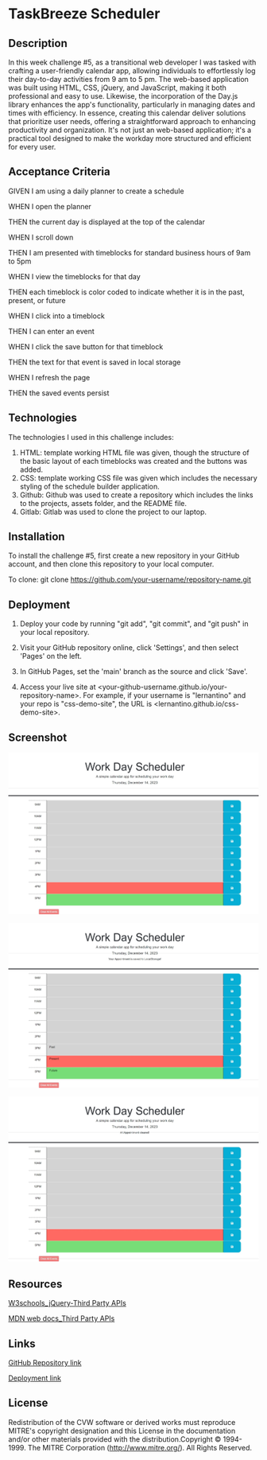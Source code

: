 # TaskBreeze Scheduler

## Description
In this week challenge #5, as a transitional web developer I was tasked with crafting a user-friendly calendar app, allowing individuals to effortlessly log their day-to-day activities from 9 am to 5 pm. The web-based application was built using HTML, CSS, jQuery, and JavaScript, making it both professional and easy to use. Likewise, the incorporation of the Day.js library enhances the app's functionality, particularly in managing dates and times with efficiency. In essence, creating this calendar deliver solutions that prioritize user needs, offering a straightforward approach to enhancing productivity and organization. It's not just an web-based application; it's a practical tool designed to make the workday more structured and efficient for every user.

## Acceptance Criteria
GIVEN I am using a daily planner to create a schedule

WHEN I open the planner

THEN the current day is displayed at the top of the calendar

WHEN I scroll down

THEN I am presented with timeblocks for standard business hours of 9am to 5pm

WHEN I view the timeblocks for that day

THEN each timeblock is color coded to indicate whether it is in the past, present, or future

WHEN I click into a timeblock

THEN I can enter an event

WHEN I click the save button for that timeblock

THEN the text for that event is saved in local storage

WHEN I refresh the page

THEN the saved events persist

## Technologies
The technologies I used in this challenge includes:
1. HTML: template working HTML file was given, though the structure of the basic layout of each timeblocks was created and the buttons was added.
2. CSS: template working CSS file was given which includes the necessary styling of the schedule builder application.
3. Github: Github was used to create a repository which includes the links to the projects, assets folder, and the README file.
4. Gitlab: Gitlab was used to clone the project to our laptop.

## Installation

To install the challenge #5, first create a new repository in your GitHub account, and then clone this repository to your local computer.

To clone: git clone https://github.com/your-username/repository-name.git

## Deployment

1. Deploy your code by running "git add", "git commit", and "git push" in your local repository.

2. Visit your GitHub repository online, click 'Settings', and then select 'Pages' on the left.

3. In GitHub Pages, set the 'main' branch as the source and click 'Save'.

4. Access your live site at <your-github-username.github.io/your-repository-name>. For example, if your username is "lernantino" and your repo is "css-demo-site", the URL is <lernantino.github.io/css-demo-site>.

## Screenshot

 ![Schedule Builder Final](Assets/images/img_1.jpeg)    

 ![Schedule Builder](Assets/images/img_2.jpeg)  

 ![Schedule Builder](Assets/images/img_3.jpeg)  
 

## Resources
[W3schools_jQuery-Third Party APIs ](https://www.w3schools.com/jquery/default.asp)

[MDN web docs_Third Party APIs](https://developer.mozilla.org/en-US/docs/Learn/JavaScript/Client-side_web_APIs/Third_party_APIs)

## Links

[GitHub Repository link](https://github.com/MunibaP/Schedule_Builder-.git)

[Deployment link](https://munibap.github.io/Schedule_Builder-/)

## License

Redistribution of the CVW software or derived works must reproduce MITRE's copyright designation and this License in the documentation and/or other materials provided with the distribution.Copyright © 1994-1999. The MITRE Corporation (http://www.mitre.org/). All Rights Reserved.
